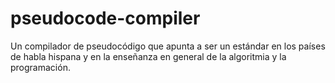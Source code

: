 # pseudocode-compiler
Un compilador de pseudocódigo que apunta a ser un estándar en los países de habla hispana y en la enseñanza 
en general de la algoritmia y la programación.
